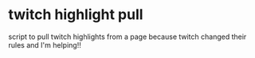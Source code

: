 # twitch highlight pull
 script to pull twitch highlights from a page because twitch changed their rules and I'm helping!!
